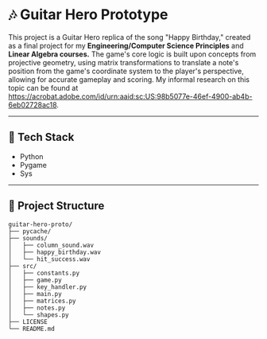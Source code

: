 # 🎶 Guitar Hero Prototype 

This project is a Guitar Hero replica of the song "Happy Birthday," created as a final project for my **Engineering/Computer Science Principles** and **Linear Algebra courses.** The game's core logic is built upon concepts from projective geometry, using matrix transformations to translate a note's position from the game's coordinate system to the player's perspective, allowing for accurate gameplay and scoring. My informal research on this topic can be found at https://acrobat.adobe.com/id/urn:aaid:sc:US:98b5077e-46ef-4900-ab4b-6eb02728ac18. 

--- 

## 🦾 Tech Stack
- Python
- Pygame
- Sys

---

## 📁 Project Structure
```
guitar-hero-proto/
├── pycache/
├── sounds/
│   ├── column_sound.wav
│   ├── happy_birthday.wav
│   └── hit_success.wav
├── src/
│   ├── constants.py
│   ├── game.py
│   ├── key_handler.py
│   ├── main.py
│   ├── matrices.py
│   ├── notes.py
│   └── shapes.py
├── LICENSE
└── README.md
```

